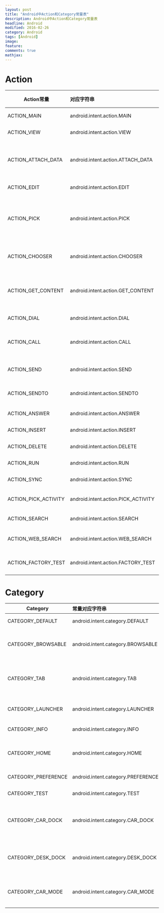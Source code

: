 ```yaml
---
layout: post
title: "Android中Action和Category常量表"
description: Android中Action和Category常量表
headline: Android
modified: 2016-02-26
category: Android
tags: [Android]
image:
feature:
comments: true
mathjax:
---
```



# Action

Action常量	          |对应字符串	                          |简单说明
----------------------|:------------------------------------|:-----------------------------
ACTION_MAIN           |	android.intent.action.MAIN          |	应用程序入口
ACTION_VIEW	          | android.intent.action.VIEW          |	显示指定数据
ACTION_ATTACH_DATA    |	android.intent.action.ATTACH_DATA	  | 指定某块数据将被附加到其它地方
ACTION_EDIT	          | android.intent.action.EDIT	        | 编辑指定数据
ACTION_PICK	          | android.intent.action.PICK	        | 从列表中选择某项并返回所选的数据
ACTION_CHOOSER	      | android.intent.action.CHOOSER	      | 显示一个Activity选择器
ACTION_GET_CONTENT	  | android.intent.action.GET_CONTENT	  | 让用户选择数据,并返回所选数据
ACTION_DIAL	          | android.intent.action.DIAL	        | 显示拨号面板
ACTION_CALL	          | android.intent.action.CALL	        | 直接向指定用户打电话
ACTION_SEND	          | android.intent.action.SEND	        | 向其他人发送数据
ACTION_SENDTO	        | android.intent.action.SENDTO	      | 向其他人发送消息
ACTION_ANSWER	        | android.intent.action.ANSWER	      | 应答电话
ACTION_INSERT	        | android.intent.action.INSERT	      | 插入数据
ACTION_DELETE	        | android.intent.action.DELETE	      | 删除数据
ACTION_RUN	          | android.intent.action.RUN	          | 运行维护
ACTION_SYNC	          | android.intent.action.SYNC	        | 执行数据同步
ACTION_PICK_ACTIVITY	| android.intent.action.PICK_ACTIVITY	| 用于选择Activity
ACTION_SEARCH	        | android.intent.action.SEARCH	      | 执行搜索
ACTION_WEB_SEARCH	    | android.intent.action.WEB_SEARCH	  | 执行Web搜索
ACTION_FACTORY_TEST	  | android.intent.action.FACTORY_TEST	| 工厂测试的入口点

# Category

Category	            |常量对应字符串	                      |简单说明
----------------------|:------------------------------------|:------------------
CATEGORY_DEFAULT	    | android.intent.category.DEFAULT	    | 默认的Category
CATEGORY_BROWSABLE	  | android.intent.category.BROWSABLE	  | 指定该Activity能被浏览器安全调用
CATEGORY_TAB	        | android.intent.category.TAB	        | 指定Activity作为TabActivity的Tab页
CATEGORY_LAUNCHER	    | android.intent.category.LAUNCHER	  | Activity显示顶级程序列表中
CATEGORY_INFO	        | android.intent.category.INFO	      | 用于提供包信息
CATEGORY_HOME	        | android.intent.category.HOME	      | 设置该Activity随系统启动而运行
CATEGORY_PREFERENCE	  | android.intent.category.PREFERENCE	| 该Activity是参数面板
CATEGORY_TEST	        | android.intent.category.TEST	      | 该Activity是一个测试
CATEGORY_CAR_DOCK	    | android.intent.category.CAR_DOCK	  | 指定手机被插入汽车底座(硬件)时运行该Activity
CATEGORY_DESK_DOCK	  | android.intent.category.DESK_DOCK	  | 指定手机被插入桌面底座(硬件)时运行该Activity
|CATEGORY_CAR_MODE	  | android.intent.category.CAR_MODE	  | 设置该Activity可在车载环境下使用

